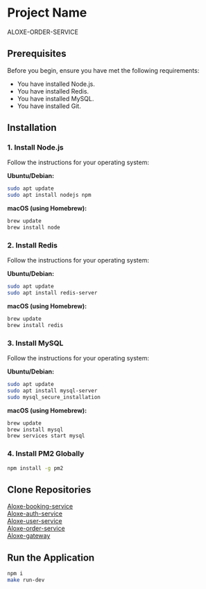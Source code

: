 # Project Name
ALOXE-ORDER-SERVICE

## Prerequisites
Before you begin, ensure you have met the following requirements:
- You have installed Node.js.
- You have installed Redis.
- You have installed MySQL.
- You have installed Git.

## Installation

### 1. Install Node.js
Follow the instructions for your operating system:

**Ubuntu/Debian:**
```bash
sudo apt update
sudo apt install nodejs npm
```
**macOS (using Homebrew):**
```bash
brew update
brew install node
```
### 2. Install Redis
Follow the instructions for your operating system:

**Ubuntu/Debian:**
```bash
sudo apt update
sudo apt install redis-server
```
**macOS (using Homebrew):**
```bash
brew update
brew install redis
```
### 3. Install MySQL
Follow the instructions for your operating system:

**Ubuntu/Debian:**
```bash
sudo apt update
sudo apt install mysql-server
sudo mysql_secure_installation
```
**macOS (using Homebrew):**
```bash
brew update
brew install mysql
brew services start mysql
```
### 4. Install PM2 Globally
```bash
npm install -g pm2
```
## Clone Repositories
[Aloxe-booking-service](https://github.com/dungtruongtien/aloxe-booking-service) \
[Aloxe-auth-service](https://github.com/dungtruongtien/aloxe-auth-service) \
[Aloxe-user-service](https://github.com/dungtruongtien/aloxe-user-service) \
[Aloxe-order-service](https://github.com/dungtruongtien/aloxe-order-service) \
[Aloxe-gateway](https://github.com/dungtruongtien/aloxe-gateway)

## Run the Application
```bash
npm i
make run-dev
```